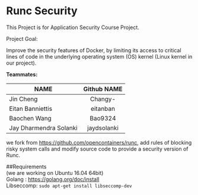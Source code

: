 # Runc Security
This Project is for Application Security Course Project. 
  
Project Goal:  
  
  Improve the security features of Docker, by limiting its access to critical lines of code in the underlying operating system (OS) kernel (Linux kernel in our project).
  
    
  
**Teammates:**


| NAME        |Github NAME |
| ------------- |:-------------:|
| Jin Cheng      | Changy- |
| Eitan Banniettis     | eitanban      | 
| Baochen Wang  | Bao9324      | 
| Jay Dharmendra Solanki | jaydsolanki |

  
  we fork from https://github.com/opencontainers/runc, add rules of blocking risky system calls and modify source code to provide a security version of Runc.

##Requirements  
(we are working on Ubuntu 16.04 64bit)  
Golang : https://golang.org/doc/install  
Libseccomp: `sudo apt-get install libseccomp-dev` 



